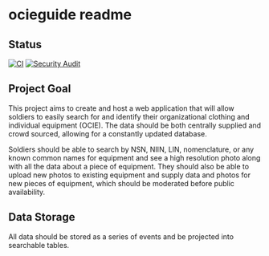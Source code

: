 # ocieguide readme

## Status
[![CI](https://github.com/damccull/ocieguide/actions/workflows/ci.yml/badge.svg)](https://github.com/damccull/ocieguide/actions/workflows/ci.yml) [![Security Audit](https://github.com/damccull/ocieguide/actions/workflows/dependency-security-audit.yml/badge.svg)](https://github.com/damccull/ocieguide/actions/workflows/dependency-security-audit.yml)
## Project Goal
This project aims to create and host a web application that will allow soldiers
to easily search for and identify their organizational clothing and individual
equipment (OCIE). The data should be both centrally supplied and crowd sourced,
allowing for a constantly updated database.

Soldiers should be able to search by NSN, NIIN, LIN, nomenclature, or any known
common names for equipment and see a high resolution photo along with all the
data about a piece of equipment. They should also be able to upload new photos
to existing equipment and supply data and photos for new pieces of equipment,
which should be moderated before public availability.

## Data Storage
All data should be stored as a series of events and be projected into searchable
tables.